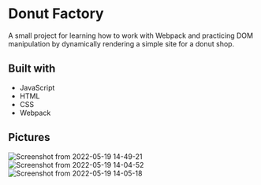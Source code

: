 # Donut Factory

A small project for learning how to work with Webpack and practicing DOM manipulation by dynamically rendering a simple site for a donut shop. 

## Built with
- JavaScript
- HTML
- CSS
- Webpack

## Pictures

![Screenshot from 2022-05-19 14-49-21](https://user-images.githubusercontent.com/42702138/169297236-607bc272-0540-4586-887d-66d2bbc1b7e6.png)
![Screenshot from 2022-05-19 14-04-52](https://user-images.githubusercontent.com/42702138/169291469-6237eaeb-dd42-462a-82f6-651ea20bc3ef.png)
![Screenshot from 2022-05-19 14-05-18](https://user-images.githubusercontent.com/42702138/169291475-3714fb6e-4795-4c83-b8d5-def3f0152c49.png)
